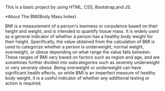 This is a basic project by using HTML, CSS, Bootstrap,and JS.

*About The BMI(Body Mass Index)

BMI is a measurement of a person's leanness or corpulence based on their height and weight, and is intended to quantify tissue mass. It is widely used as a general indicator of
whether a person has a healthy body weight for their height. Specifically, the value obtained from the calculation of BMI is used to categorize whether a person is underweight, 
normal weight, overweight, or obese depending on what range the value falls between. These ranges of BMI vary based on factors such as region and age, and are sometimes further 
divided into subcategories such as severely underweight or very severely obese. Being overweight or underweight can have significant health effects, so while BMI is an imperfect
measure of healthy body weight, it is a useful indicator of whether any additional testing or action is required.
